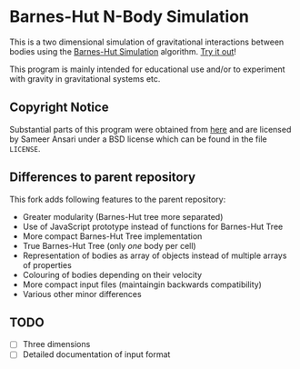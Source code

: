 # Barnes-Hut N-Body Simulation

This is a two dimensional simulation of gravitational interactions between bodies using the [Barnes-Hut Simulation](http://en.wikipedia.org/wiki/Barnes%E2%80%93Hut_simulation) algorithm. [Try it out](https://flowlo.github.io/bht-nbody)!

This program is mainly intended for educational use and/or to experiment with gravity in gravitational systems etc.

## Copyright Notice

Substantial parts of this program were obtained from [here](https://github.com/Elucidation/Barnes-Hut-Tree-N-body-Implementation-in-HTML-Js) and are licensed by Sameer Ansari under a BSD license which can be found in the file `LICENSE`.

## Differences to parent repository

This fork adds following features to the parent repository:

 - Greater modularity (Barnes-Hut tree more separated)
 - Use of JavaScript prototype instead of functions for Barnes-Hut Tree
 - More compact Barnes-Hut Tree implementation
 - True Barnes-Hut Tree (only *one* body per cell)
 - Representation of bodies as array of objects instead of multiple arrays of properties
 - Colouring of bodies depending on their velocity
 - More compact input files (maintaingin backwards compatibility)
 - Various other minor differences

## TODO

 - [ ] Three dimensions
 - [ ] Detailed documentation of input format
